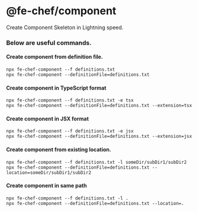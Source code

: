 # @fe-chef/component
Create Component Skeleton in Lightning speed.

### Below are useful commands.

#### Create component from definition file.
```
npx fe-chef-component --f definitions.txt
npx fe-chef-component --definitionFile=definitions.txt
```

#### Create component in TypeScript format
```
npx fe-chef-component --f definitions.txt -e tsx
npx fe-chef-component --definitionFile=definitions.txt --extension=tsx
```

#### Create component in JSX format
```
npx fe-chef-component --f definitions.txt -e jsx
npx fe-chef-component --definitionFile=definitions.txt --extension=jsx
```

#### Create component from existing location.
```
npx fe-chef-component --f definitions.txt -l someDir/subDir1/subDir2
npx fe-chef-component --definitionFile=definitions.txt --location=someDir/subDir1/subDir2
```

#### Create component in same path
```
npx fe-chef-component --f definitions.txt -l .
npx fe-chef-component --definitionFile=definitions.txt --location=.
```